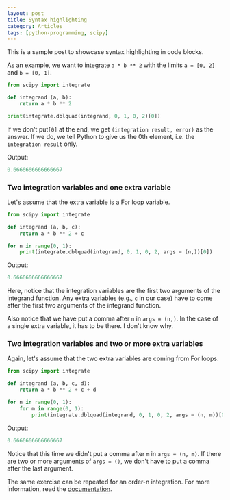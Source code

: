 ```yaml
---
layout: post
title: Syntax highlighting 
category: Articles
tags: [python-programming, scipy]
---
```

This is a sample post to showcase syntax highlighting in code blocks. 

As an example, we want to integrate `a * b ** 2` with the limits `a = [0, 2]` and `b = [0, 1]`.

```python
from scipy import integrate

def integrand (a, b):
    return a * b ** 2

print(integrate.dblquad(integrand, 0, 1, 0, 2)[0])
```
If we don't put`[0]` at the end, we get `(integration result, error)` as the answer. If we do, we tell Python to give us the 0th element, i.e. the `integration result` only.

Output:
```python
0.6666666666666667
```
### Two integration variables and one extra variable

Let's assume that the extra variable is a For loop variable.
```python
from scipy import integrate

def integrand (a, b, c):
    return a * b ** 2 + c

for n in range(0, 1):
    print(integrate.dblquad(integrand, 0, 1, 0, 2, args = (n,))[0])
```
Output: 
```python
0.6666666666666667
```
Here, notice that the integration variables are the first two arguments of the integrand function. Any extra variables (e.g., `c` in our case) have to come after the first two arguments of the integrand function.

Also notice that we have put a comma after `n` in `args = (n,)`. In the case of a single extra variable, it has to be there. I don't know why.

### Two integration variables and two or more extra variables

Again, let's assume that the two extra variables are coming from For loops.
```python
from scipy import integrate

def integrand (a, b, c, d):
    return a * b ** 2 + c + d

for n in range(0, 1):
    for m in range(0, 1):
        print(integrate.dblquad(integrand, 0, 1, 0, 2, args = (n, m))[0])
```
Output: 
```python
0.6666666666666667
```
Notice that this time we didn't put a comma after `m` in `args = (n, m)`. If there are two or more arguments of `args = ()`, we don't have to put a comma after the last argument.

The same exercise can be repeated for an order-n integration. For more information, read the [documentation](https://docs.scipy.org/doc/scipy/reference/tutorial/integrate.html).
